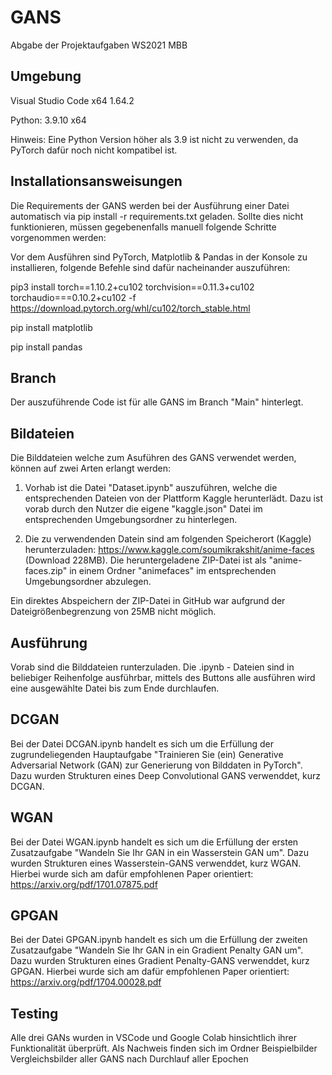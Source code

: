 # GANS
Abgabe der Projektaufgaben WS2021 MBB


## Umgebung

Visual Studio Code x64 1.64.2

Python: 3.9.10 x64 

Hinweis: Eine Python Version höher als 3.9 ist nicht zu verwenden, da PyTorch dafür noch nicht kompatibel ist. 

## Installationsansweisungen

Die Requirements der GANS werden bei der Ausführung einer Datei automatisch via pip install -r requirements.txt geladen. Sollte dies nicht funktionieren, müssen gegebenenfalls manuell folgende Schritte vorgenommen werden:

Vor dem Ausführen sind PyTorch, Matplotlib & Pandas in der Konsole zu installieren, folgende Befehle sind dafür nacheinander auszuführen:

pip3 install torch==1.10.2+cu102 torchvision==0.11.3+cu102 torchaudio===0.10.2+cu102 -f https://download.pytorch.org/whl/cu102/torch_stable.html

pip install matplotlib

pip install pandas

## Branch

Der auszuführende Code ist für alle GANS im Branch "Main" hinterlegt. 

## Bildateien

Die Bilddateien welche zum Asuführen des GANS verwendet werden, können auf zwei Arten erlangt werden:

1. Vorhab ist die Datei "Dataset.ipynb" auszuführen, welche die entsprechenden Dateien von der Plattform Kaggle herunterlädt. Dazu ist vorab durch den Nutzer die eigene "kaggle.json" Datei im entsprechenden Umgebungsordner zu hinterlegen. 

2. Die zu verwendenden Datein sind am folgenden Speicherort (Kaggle) herunterzuladen: 
https://www.kaggle.com/soumikrakshit/anime-faces (Download 228MB). Die heruntergeladene ZIP-Datei ist als "anime-faces.zip" in einem Ordner "animefaces" im entsprechenden Umgebungsordner abzulegen.


Ein direktes Abspeichern der ZIP-Datei in GitHub war aufgrund der Dateigrößenbegrenzung von 25MB nicht möglich. 

## Ausführung

Vorab sind die Bilddateien runterzuladen. Die .ipynb - Dateien sind in beliebiger Reihenfolge ausführbar, mittels des Buttons alle ausführen wird eine ausgewählte Datei bis zum Ende durchlaufen. 

## DCGAN

Bei der Datei DCGAN.ipynb handelt es sich um die Erfüllung der zugrundeliegenden Hauptaufgabe "Trainieren Sie (ein) Generative Adversarial Network (GAN) zur Generierung von Bilddaten in PyTorch". Dazu wurden Strukturen eines Deep Convolutional GANS verwenddet, kurz DCGAN. 

## WGAN

Bei der Datei WGAN.ipynb handelt es sich um die Erfüllung der ersten Zusatzaufgabe "Wandeln Sie Ihr GAN in ein Wasserstein GAN um". Dazu wurden Strukturen eines Wasserstein-GANS verwenddet, kurz WGAN. Hierbei wurde sich am dafür empfohlenen Paper orientiert: 
https://arxiv.org/pdf/1701.07875.pdf 

## GPGAN

Bei der Datei GPGAN.ipynb handelt es sich um die Erfüllung der zweiten Zusatzaufgabe "Wandeln Sie Ihr GAN in ein Gradient Penalty GAN um". Dazu wurden Strukturen eines Gradient Penalty-GANS verwenddet, kurz GPGAN. Hierbei wurde sich am dafür empfohlenen Paper orientiert: 
https://arxiv.org/pdf/1704.00028.pdf

## Testing

Alle drei GANs wurden in VSCode und Google Colab hinsichtlich ihrer Funktionalität überprüft. Als Nachweis finden sich im Ordner Beispielbilder  Vergleichsbilder aller GANS nach Durchlauf aller Epochen